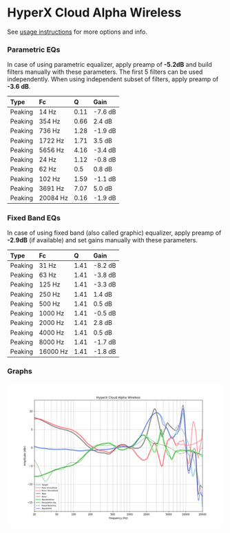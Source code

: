 # HyperX Cloud Alpha Wireless
See [usage instructions](https://github.com/jaakkopasanen/AutoEq#usage) for more options and info.

### Parametric EQs
In case of using parametric equalizer, apply preamp of **-5.2dB** and build filters manually
with these parameters. The first 5 filters can be used independently.
When using independent subset of filters, apply preamp of **-3.6 dB**.

| Type    | Fc       |    Q | Gain    |
|:--------|:---------|:-----|:--------|
| Peaking | 14 Hz    | 0.11 | -7.6 dB |
| Peaking | 354 Hz   | 0.66 | 2.4 dB  |
| Peaking | 736 Hz   | 1.28 | -1.9 dB |
| Peaking | 1722 Hz  | 1.71 | 3.5 dB  |
| Peaking | 5656 Hz  | 4.16 | -3.4 dB |
| Peaking | 24 Hz    | 1.12 | -0.8 dB |
| Peaking | 62 Hz    | 0.5  | 0.8 dB  |
| Peaking | 102 Hz   | 1.59 | -1.1 dB |
| Peaking | 3691 Hz  | 7.07 | 5.0 dB  |
| Peaking | 20084 Hz | 0.16 | -1.9 dB |

### Fixed Band EQs
In case of using fixed band (also called graphic) equalizer, apply preamp of **-2.9dB**
(if available) and set gains manually with these parameters.

| Type    | Fc       |    Q | Gain    |
|:--------|:---------|:-----|:--------|
| Peaking | 31 Hz    | 1.41 | -8.2 dB |
| Peaking | 63 Hz    | 1.41 | -3.8 dB |
| Peaking | 125 Hz   | 1.41 | -3.3 dB |
| Peaking | 250 Hz   | 1.41 | 1.4 dB  |
| Peaking | 500 Hz   | 1.41 | 0.5 dB  |
| Peaking | 1000 Hz  | 1.41 | -0.5 dB |
| Peaking | 2000 Hz  | 1.41 | 2.8 dB  |
| Peaking | 4000 Hz  | 1.41 | 0.5 dB  |
| Peaking | 8000 Hz  | 1.41 | -1.7 dB |
| Peaking | 16000 Hz | 1.41 | -1.8 dB |

### Graphs
![](./HyperX%20Cloud%20Alpha%20Wireless.png)